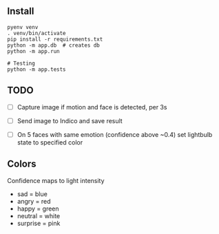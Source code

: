 ## Install
    pyenv venv
    . venv/bin/activate
    pip install -r requirements.txt
    python -m app.db  # creates db
    python -m app.run
    
    # Testing
    python -m app.tests

## TODO

- [ ] Capture image if motion and face is detected, per 3s
- [ ] Send image to Indico and save result
- [ ] On 5 faces with same emotion (confidence above ~0.4) set lightbulb state to specified color


## Colors
Confidence maps to light intensity

- sad = blue
- angry = red
- happy = green
- neutral = white
- surprise = pink
